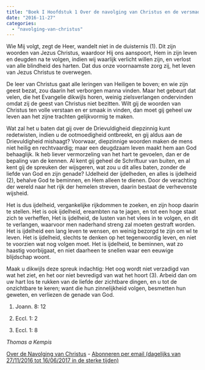 ```yaml
---
title: "Boek I Hoofdstuk 1 Over de navolging van Christus en de versmading van alle ijdelheden der wereld"
date: "2016-11-27"
categories: 
  - "navolging-van-christus"
---
```


Wie Mij volgt, zegt de Heer, wandelt niet in de duisternis (1). Dit zijn woorden van Jezus Christus, waardoor Hij ons aanspoort, Hem in zijn leven en deugden na te volgen, indien wij waarlijk verlicht willen zijn, en verlost van alle blindheid des harten. Dat dus onze voornaamste zorg zij, het leven van Jezus Christus te overwegen.

De leer van Christus gaat alle leringen van Heiligen te boven; en wie zijn geest bezat, zou daarin het verborgen manna vinden. Maar het gebeurt dat velen, die het Evangelie dikwijls horen, weinig zielsverlangen ondervinden omdat zij de geest van Christus niet bezitten. Wilt gij de woorden van Christus ten volle verstaan en er smaak in vinden, dan moet gij geheel uw leven aan het zijne trachten gelijkvormig te maken.

Wat zal het u baten dat gij over de Drievuldigheid diepzinnig kunt redetwisten, indien u de ootmoedigheid ontbreekt, en gij aldus aan de Drievuldigheid mishaagt? Voorwaar, diepzinnige woorden maken de mens niet heilig en rechtvaardig; maar een deugdzaam leven maakt hem aan God behaaglijk. Ik heb liever vermorzeling van het hart te gevoelen, dan er de bepaling van de kennen. Al kent gij geheel de Schriftuur van buiten, en al kent gij de spreuken der wijsgeren, wat zou u dit alles baten, zonder de liefde van God en zijn genade? IJdelheid der ijdelheden, en alles is ijdelheid (2), behalve God te beminnen, en Hem alleen te dienen. Door de verachting der wereld naar het rijk der hemelen streven, daarin bestaat de verhevenste wijsheid.

Het is dus ijdelheid, vergankelijke rijkdommen te zoeken, en zijn hoop daarin te stellen. Het is ook ijdelheid, ereambten na te jagen, en tot een hoge staat zich te verheffen, Het is ijdelheid, de lusten van het vlees in te volgen, en dit te verlangen, waarvoor men naderhand streng zal moeten gestraft worden. Het is ijdelheid een lang leven te wensen, en weinig bezorgd te zijn om wl te leven. Het is ijdelheid, slechts te denken op het tegenwoordig leven, en niet te voorzien wat nog volgen moet. Het is ijdelheid, te beminnen, wat zo haastig voorbijgaat, en niet daarheen te snellen waar een eeuwige blijdschap woont.

Maak u dikwijls deze spreuk indachtig: Het oog wordt niet verzadigd van wat het ziet, en het oor niet bevredigd van wat het hoort (3). Arbeid dan om uw hart los te rukken van de liefde der zichtbare dingen, en u tot de onzichtbare te keren; want die hun zinnelijkheid volgen, besmetten hun geweten, en verliezen de genade van God.

1) Joann. 8: 12

2) Eccl. 1: 2

3) Eccl. 1: 8

_Thomas a Kempis_

[Over de Navolging van Christus](/blog/de-navolging-van-christus-in-de-sterke-tijden/) - [Abonneren per email (dagelijks van 27/11/2016 tot 16/06/2017 in de sterke tijden)](http://eepurl.com/cg9VGT)
